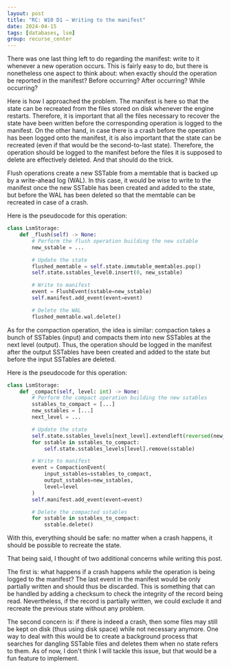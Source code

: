 ```yaml
---
layout: post
title: "RC: W10 D1 — Writing to the manifest"
date: 2024-04-15
tags: [databases, lsm]
group: recurse_center
---
```


There was one last thing left to do regarding the manifest: write to it whenever a new operation occurs.
This is fairly easy to do, but there is nonetheless one aspect to think about: when exactly should the operation be
reported in the manifest? Before occurring? After occurring? While occurring?

Here is how I approached the problem.
The manifest is here so that the state can be recreated from the files stored on disk whenever the engine restarts.
Therefore, it is important that all the files necessary to recover the state have been written before the corresponding
operation is logged to the manifest.
On the other hand, in case there is a crash before the operation has been logged onto the manifest, it is also important
that the state can be recreated (even if that would be the second-to-last state).
Therefore, the operation should be logged to the manifest before the files it is supposed to delete are effectively
deleted.
And that should do the trick.

Flush operations create a new SSTable from a memtable that is backed up by a write-ahead log (WAL).
In this case, it would be wise to write to the manifest once the new SSTable has been created and added to the state,
but before the WAL has been deleted so that the memtable can be recreated in case of a crash.

Here is the pseudocode for this operation:

```python
class LsmStorage:
    def _flush(self) -> None:
        # Perform the flush operation building the new sstable
        new_sstable = ...

        # Update the state
        flushed_memtable = self.state.immutable_memtables.pop()
        self.state.sstables_level0.insert(0, new_sstable)

        # Write to manifest
        event = FlushEvent(sstable=new_sstable)
        self.manifest.add_event(event=event)

        # Delete the WAL
        flushed_memtable.wal.delete()
```

As for the compaction operation, the idea is similar: compaction takes a bunch of SSTables (input) and compacts them
into new SSTables at the next level (output).
Thus, the operation should be logged in the manifest after the output SSTables have been created and added to the state
but before the input SSTables are deleted.

Here is the pseudocode for this operation:

```python
class LsmStorage:
    def _compact(self, level: int) -> None:
        # Perform the compact operation building the new sstables
        sstables_to_compact = [...]
        new_sstables = [...]
        next_level = ...

        # Update the state
        self.state.sstables_levels[next_level].extendleft(reversed(new_sstables))
        for sstable in sstables_to_compact:
            self.state.sstables_levels[level].remove(sstable)

        # Write to manifest
        event = CompactionEvent(
            input_sstables=sstables_to_compact,
            output_sstables=new_sstables,
            level=level
        )
        self.manifest.add_event(event=event)

        # Delete the compacted sstables
        for sstable in sstables_to_compact:
            sstable.delete()
```

With this, everything should be safe: no matter when a crash happens, it should be possible to recreate the state.

That being said, I thought of two additional concerns while writing this post.

The first is: what happens if a crash happens _while_ the operation is being logged to the manifest?
The last event in the manifest would be only partially written and should thus be discarded.
This is something that can be handled by adding a checksum to check the integrity of the record being read.
Nevertheless, if the record is partially written, we could exclude it and recreate the previous state without any
problem.

The second concern is: if there is indeed a crash, then some files may still be kept on disk (thus using disk space)
while not necessary anymore.
One way to deal with this would be to create a background process that searches for dangling SSTable files and deletes
them when no state refers to them.
As of now, I don't think I will tackle this issue, but that would be a fun feature to implement.
